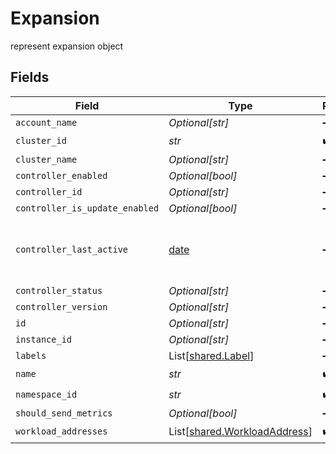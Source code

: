# Expansion

represent expansion object


## Fields

| Field                                                                  | Type                                                                   | Required                                                               | Description                                                            |
| ---------------------------------------------------------------------- | ---------------------------------------------------------------------- | ---------------------------------------------------------------------- | ---------------------------------------------------------------------- |
| `account_name`                                                         | *Optional[str]*                                                        | :heavy_minus_sign:                                                     | N/A                                                                    |
| `cluster_id`                                                           | *str*                                                                  | :heavy_check_mark:                                                     | N/A                                                                    |
| `cluster_name`                                                         | *Optional[str]*                                                        | :heavy_minus_sign:                                                     | N/A                                                                    |
| `controller_enabled`                                                   | *Optional[bool]*                                                       | :heavy_minus_sign:                                                     | N/A                                                                    |
| `controller_id`                                                        | *Optional[str]*                                                        | :heavy_minus_sign:                                                     | N/A                                                                    |
| `controller_is_update_enabled`                                         | *Optional[bool]*                                                       | :heavy_minus_sign:                                                     | N/A                                                                    |
| `controller_last_active`                                               | [date](https://docs.python.org/3/library/datetime.html#date-objects)   | :heavy_minus_sign:                                                     | The last time that the agent sent telemetries                          |
| `controller_status`                                                    | *Optional[str]*                                                        | :heavy_minus_sign:                                                     | N/A                                                                    |
| `controller_version`                                                   | *Optional[str]*                                                        | :heavy_minus_sign:                                                     | N/A                                                                    |
| `id`                                                                   | *Optional[str]*                                                        | :heavy_minus_sign:                                                     | unique Id                                                              |
| `instance_id`                                                          | *Optional[str]*                                                        | :heavy_minus_sign:                                                     | N/A                                                                    |
| `labels`                                                               | List[[shared.Label](../../models/shared/label.md)]                     | :heavy_minus_sign:                                                     | N/A                                                                    |
| `name`                                                                 | *str*                                                                  | :heavy_check_mark:                                                     | N/A                                                                    |
| `namespace_id`                                                         | *str*                                                                  | :heavy_check_mark:                                                     | N/A                                                                    |
| `should_send_metrics`                                                  | *Optional[bool]*                                                       | :heavy_minus_sign:                                                     | N/A                                                                    |
| `workload_addresses`                                                   | List[[shared.WorkloadAddress](../../models/shared/workloadaddress.md)] | :heavy_check_mark:                                                     | N/A                                                                    |
